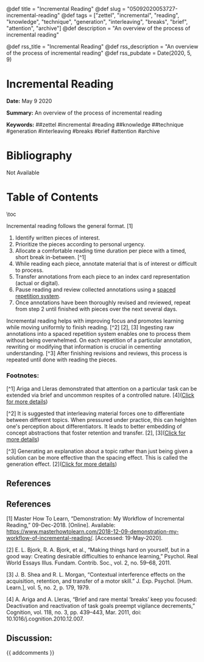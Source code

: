 @def title = "Incremental Reading"
@def slug = "05092020053727-incremental-reading"
@def tags = ["zettel", "incremental", "reading", "knowledge", "technique", "generation", "interleaving", "breaks", "brief", "attention", "archive"]
@def description = "An overview of the process of incremental reading"

@def rss_title = "Incremental Reading"
@def rss_description = "An overview of the process of incremental reading"
@def rss_pubdate = Date(2020, 5, 9)


Incremental Reading
=========

**Date:** May 9 2020

**Summary:** An overview of the process of incremental reading

**Keywords:** ##zettel #incremental #reading ##knowledge ##technique #generation #interleaving #breaks #brief #attention #archive

Bibliography
==========

Not Available

Table of Contents
=========

\toc

Incremental reading follows the general format. [1]

1. Identify written pieces of interest.
2. Prioritize the pieces according to personal urgency.
3. Allocate a comfortable reading time duration per piece with a timed, short break in-between. [^1]
4. While reading each piece, annotate material that is of interest or difficult to process.
5. Transfer annotations from each piece to an index card representation (actual or digital).
6. Pause reading and review collected annotations using a [spaced repetition system](/05252020183020-spaced-repetition-systems.md).
7. Once annotations have been thoroughly revised and reviewed, repeat from step 2 until finished with pieces over the next several days.

Incremental reading helps with improving focus and promotes learning while moving uniformly to finish reading. [^2] [2], [3] Ingesting raw annotations into a spaced repetition system enables one to process them without being overwhelmed. On each repetition of a particular annotation, rewriting or modifying that information is crucial in cementing understanding. [^3] After finishing revisions and reviews, this process is repeated until done with reading the pieces.

### **Footnotes:**

[^1] Ariga and Lleras demonstrated that attention on a particular task can be extended via brief and uncommon respites of a controlled nature. [4]([Click for more details](/06052020031214-brief-breaks.md))

[^2] It is suggested that interleaving material forces one to differentiate between different topics. When pressured under practice, this can heighten one's perception about differentiators. It leads to better embedding of concept abstractions that foster retention and transfer. [2], [3]([Click for more details](/05252020211350-hard-on-self.md))

[^3] Generating an explanation about a topic rather than just being given a solution can be more effective than the spacing effect. This is called the generation effect. [2]([Click for more details](/05252020211350-hard-on-self.md))

## References

## References

[1] Master How To Learn, “Demonstration: My Workflow of Incremental Reading,” 09-Dec-2018. [Online]. Available: https://www.masterhowtolearn.com/2018-12-09-demonstration-my-workflow-of-incremental-reading/. [Accessed: 19-May-2020].

[2] E. L. Bjork, R. A. Bjork, et al., “Making things hard on yourself, but in a good way: Creating desirable difficulties to enhance learning,” Psychol. Real World Essays Illus. Fundam. Contrib. Soc., vol. 2, no. 59–68, 2011.

[3] J. B. Shea and R. L. Morgan, “Contextual interference effects on the acquisition, retention, and transfer of a motor skill.” J. Exp. Psychol. [Hum. Learn.], vol. 5, no. 2, p. 179, 1979.

[4] A. Ariga and A. Lleras, “Brief and rare mental ‘breaks’ keep you focused: Deactivation and reactivation of task goals preempt vigilance decrements,” Cognition, vol. 118, no. 3, pp. 439–443, Mar. 2011, doi: 10.1016/j.cognition.2010.12.007.
## Discussion: 

{{ addcomments }}
